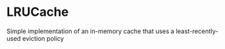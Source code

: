 # LRUCache
Simple implementation of an in-memory cache that uses a least-recently-used eviction policy
